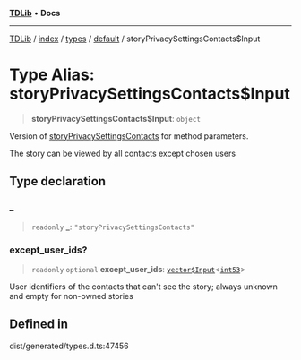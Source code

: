 [**TDLib**](../../../../../../README.md) • **Docs**

***

[TDLib](../../../../../../modules.md) / [index](../../../../../README.md) / [types](../../../README.md) / [default](../README.md) / storyPrivacySettingsContacts$Input

# Type Alias: storyPrivacySettingsContacts$Input

> **storyPrivacySettingsContacts$Input**: `object`

Version of [storyPrivacySettingsContacts](storyPrivacySettingsContacts.md) for method parameters.

The story can be viewed by all contacts except chosen users

## Type declaration

### \_

> `readonly` **\_**: `"storyPrivacySettingsContacts"`

### except\_user\_ids?

> `readonly` `optional` **except\_user\_ids**: [`vector$Input`](vector$Input.md)\<[`int53`](int53.md)\>

User identifiers of the contacts that can't see the story; always unknown and empty for non-owned stories

## Defined in

dist/generated/types.d.ts:47456
